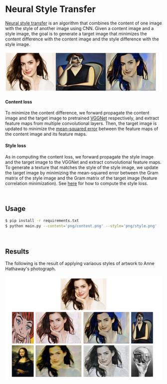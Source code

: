 # Neural Style Transfer

[Neural style transfer](https://arxiv.org/abs/1508.06576) is an algorithm that combines the content of one image with the style of another image using CNN. Given a content image and a style image, the goal is to generate a target image that minimizes the content difference with the content image and the style difference with the style image. 

[comment]: <> (<p align="center"><img width="929" src="png/neural_style2.png"  alt=""/></p>)
![](./png/neural_style2.png)

#### Content loss

To minimize the content difference, we forward propagate the content image and the target image to pretrained [VGGNet](https://arxiv.org/abs/1409.1556) respectively, and extract feature maps from multiple convolutional layers. Then, the target image is updated to minimize the [mean-squared error](https://github.com/yunjey/pytorch-tutorial/blob/master/tutorials/03-advanced/neural_style_transfer/main.py#L81-L82) between the feature maps of the content image and its feature maps. 

#### Style loss

As in computing the content loss, we forward propagate the style image and the target image to the VGGNet and extract convolutional feature maps. To generate a texture that matches the style of the style image, we update the target image by minimizing the mean-squared error between the Gram matrix of the style image and the Gram matrix of the target image (feature correlation minimization). See [here](https://github.com/yunjey/pytorch-tutorial/blob/master/tutorials/03-advanced/neural_style_transfer/main.py#L84-L94) for how to compute the style loss.




<br>

## Usage 

```bash
$ pip install -r requirements.txt
$ python main.py --content='png/content.png' --style='png/style.png'
```

<br>

## Results
The following is the result of applying variaous styles of artwork to Anne Hathaway's photograph.

![alt text](png/neural_style.png)
